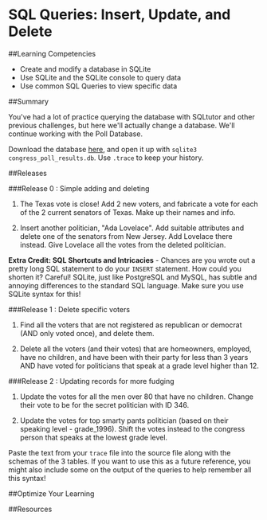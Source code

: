 # SQL Queries: Insert, Update, and Delete 
 
##Learning Competencies 

* Create and modify a database in SQLite
* Use SQLite and the SQLite console to query data
* Use common SQL Queries to view specific data

##Summary 

 You've had a lot of practice querying the database with SQLtutor and other previous challenges, but here we'll actually change a database.  We'll continue working with the Poll Database.  

Download the database [here](https://github.com/downloads/dbc-challenges/binary_store/congress_poll_results.db), and open it up with `sqlite3 congress_poll_results.db`.  Use `.trace` to keep your history.

##Releases

###Release 0 : Simple adding and deleting

1. The Texas vote is close!  Add 2 new voters, and fabricate a vote for each of the 2 current senators of Texas.  Make up their names and info.

2. Insert another politician, "Ada Lovelace".  Add suitable attributes and delete one of the senators from New Jersey.  Add Lovelace there instead.  Give Lovelace all the votes from the deleted politician.

**Extra Credit: SQL Shortcuts and Intricacies** - Chances are you wrote out a pretty long SQL statement to do your `INSERT` statement.  How could you shorten it?  Careful!  SQLite, just like PostgreSQL and MySQL, has subtle and annoying differences to the standard SQL language.  Make sure you use SQLite syntax for this!


###Release 1 : Delete specific voters

1. Find all the voters that are not registered as republican or democrat (AND only voted once), and delete them.

2. Delete all the voters (and their votes) that are homeowners, employed, have no children, and have been with their party for less than 3 years AND have voted for politicians that speak at a grade level higher than 12.


###Release 2 : Updating records for more fudging

1. Update the votes for all the men over 80 that have no children.  Change their vote to be for the secret politician with ID 346.

2. Update the votes for top smarty pants politician (based on their speaking level - grade_1996).  Shift the votes instead to the congress person that speaks at the lowest grade level.

Paste the text from your `trace` file into the source file along with the schemas of the 3 tables. If you want to use this as a future reference, you might also include some on the output of the queries to help remember all this syntax!


##Optimize Your Learning 

##Resources
